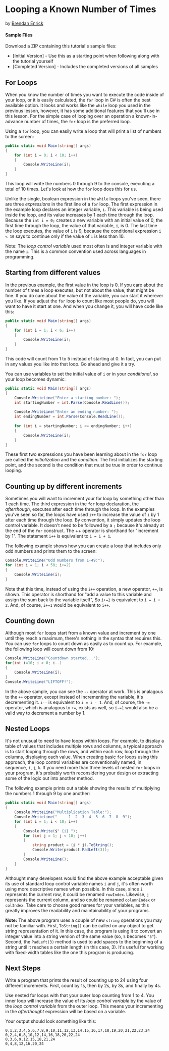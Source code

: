 # Looping a Known Number of Times
by [Brendan Enrick](http://deviq.com/me/brendan-enrick)

#### Sample Files
Download a ZIP containing this tutorial's sample files:
- [Initial Version] - Use this as a starting point when following along with the tutorial yourself
- [Completed Version] - Includes the completed versions of all samples

## For Loops
When you know the number of times you want to execute the code inside of your loop, or it is easily calculated, the ``for`` loop in C# is often the best available option. It looks and works like the ``while`` loop you used in the previous lesson, however, it has some additional features that you'll use in this lesson. For the simple case of looping over an operation a known-in-advance number of times, the ``for`` loop is the preferred loop.

Using a ``for`` loop, you can easily write a loop that will print a list of numbers to the screen:

```c#
public static void Main(string[] args)
{
    for (int i = 0; i < 10; i++)
    {
        Console.WriteLine(i);
    }
}
```

This loop will write the numbers 0 through 9 to the console, executing a total of 10 times. Let's look at how the ``for`` loop does this for us.

Unlike the single, boolean expression in the ``while`` loops you've seen, there are three *expressions* in the first line of a ``for`` loop. The first expression in the example loop declares an integer variable, ``i``. This variable is being used inside the loop, and its value increases by 1 each time through the loop. Because the ``int i = 0;`` creates a new variable with an initial value of 0, the first time through the loop, the value of that variable, ``i``, is 0. The last time the loop executes, the value of ``i`` is 9, because the conditional expression ``i < 10`` says to continue only if the value of ``i`` is less than 10.

Note: The *loop control variable* used most often is and integer variable with the name ``i``. This is a common convention used across languages in programming.

## Starting from different values
In the previous example, the first value in the loop is 0. If you care about the number of times a loop executes, but not about the value, that might be fine. If you do care about the value of the variable, you can start it wherever you like. If you adjust the ``for`` loop to count like most people do, you will want to have it start at one. And when you change it, you will have code like this:

```c#
public static void Main(string[] args)
{
    for (int i = 1; i < 6; i++)
    {
        Console.WriteLine(i);
    }
}
```

This code will count from 1 to 5 instead of starting at 0. In fact, you can put in any values you like into that loop. Go ahead and give it a try.

You can use variables to set the initial value of ``i`` or in your *conditional*, so your loop becomes dynamic:

```c#
public static void Main(string[] args)
{
    Console.WriteLine("Enter a starting number: ");
    int startingNumber = int.Parse(Console.ReadLine());
    
    Console.WriteLine("Enter an ending number: ");
    int endingNumber = int.Parse(Console.ReadLine());
    
    for (int i = startingNumber; i <= endingNumber; i++)
    {
        Console.WriteLine(i);
    }
}
```

These first two expressions you have been learning about in the ``for`` loop are called the *initialization* and the *condition*. The first initializes the starting point, and the second is the condition that must be true in order to continue looping.

## Counting up by different increments
Sometimes you will want to increment your for loop by something other than 1 each time. The third expression in the ``for`` loop declaration, the *afterthough*, executes after each time through the loop. In the examples you've seen so far, the loops have used ``i++`` to increase the value of ``i`` by 1 after each time through the loop.  By convention, it simply updates the loop control variable. It doesn't need to be followed by a ``;`` because it's already at the end of the ``for`` construct. The ++ operator is shorthand for "increment by 1". The statement ``i++`` is equivalent to ``i = i + 1``.

The following example shows how you can create a loop that includes only odd numbers and prints them to the screen:

```c#
Console.WriteLine("Odd Numbers from 1-49:");
for (int i = 1; i < 50; i+=2)
{
    Console.WriteLine(i);
}
```

Note that this time, instead of using the ``i++`` operation, a new operator, ``+=``, is shown. This operator is shorthand for "add a value to this variable and assign the sum back to the variable itself", So ``i+=2`` is equivalent to ``i = i + 2``. And, of course, ``i+=1`` would be equivalent to ``i++``.

## Counting down
Although most ``for`` loops start from a known value and increment by one until they reach a maximum, there's nothing in the syntax that requires this. You can use ``for`` loops to count down as easily as to count up. For example, the following loop will count down from 10:

```c#
Console.WriteLine("Countdown started...");
for(int i=10; i > 0; i--)
{
    Console.WriteLine(i);
}
Console.WriteLine("LIFTOFF!");
```

In the above sample, you can see the ``--`` operator at work. This is analagous to the ``++`` operator, except instead of incrementing the variable, it's decrementing it. ``i--`` is equivalent to ``i = i - 1``. And, of course, the ``-=`` operator, which is analagous to ``+=``, exists as well, so ``i-=1`` would also be a valid way to decrement a number by 1.

## Nested Loops

It's not unusual to need to have loops within loops. For example, to display a table of values that includes multiple rows and columns, a typical approach is to start looping through the rows, and within each row, loop through the columns, displaying each value. When creating basic ``for`` loops using this approach, the loop control variables are conventionally named, in sequence, ``i``, ``j``, ``k``. If you need more than three levels of nested ``for`` loops in your program, it's probably worth reconsidering your design or extracting some of the logic out into another method.

The following example prints out a table showing the results of multiplying the numbers 1 through 9 by one another:

```c#
public static void Main(string[] args)
{
    Console.WriteLine("Multiplication Table:");
    Console.WriteLine("     1  2  3  4  5  6  7  8  9");
    for (int i = 1; i < 10; i++)
    {
        Console.Write($" {i} ");
        for (int j = 1; j < 10; j++)
        {
            string product = (i * j).ToString();
            Console.Write(product.PadLeft(3));
        }
        Console.WriteLine();
    }
}
````

Althought many developers would find the above example acceptable given its use of standard loop control variable names ``i`` and ``j``, it's often worth using more descriptive names when possible. In this case, since ``i`` represents the current row, it could be renamed ``rowIndex``. Likewise, ``j`` represents the current column, and so could be renamed ``columnIndex`` or ``colIndex``. Take care to choose good names for your variables, as this greatly improves the readability and maintainability of your programs.

**Note:** The above program uses a couple of new ``string`` operations you may not be familiar with. First, ``ToString()`` can be called on any object to get string representation of it. In this case, the program is using it to convert an integer value into a string version of the same value (so, ``5`` becomes ``"5"``). Second, the ``PadLeft(3)`` method is used to add spaces to the beginning of a string until it reaches a certain length (in this case, 3). It's useful for working with fixed-width tables like the one this program is producing.

## Next Steps

Write a program that prints the result of counting up to 24 using four different increments. First, count by 1s, then by 2s, by 3s, and finally by 4s. 

Use nested for loops with that your outer loop counting from 1 to 4. You inner loop will increase the value of its *loop control variable* by the value of the *loop control variable* from the outer loop. This means your incrementing in the *afterthought* expression will be based on a variable.

Your output should look something like this:

```
0,1,2,3,4,5,6,7,8,9,10,11,12,13,14,15,16,17,18,19,20,21,22,23,24
0,2,4,6,8,10,12,14,16,18,20,22,24
0,3,6,9,12,15,18,21,24
0,4,8,12,16,20,24
```
